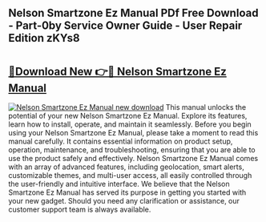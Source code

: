 ## Nelson Smartzone Ez Manual PDf Free Download - Part-0by Service Owner Guide - User Repair Edition zKYs8

# <h2><a href="http://bc87263.oget.top/?id=Nelson+Smartzone+Ez+Manual">🔗Download New 👉🔴 Nelson Smartzone Ez Manual</a></h2>

[![Nelson Smartzone Ez Manual new download](https://i.imgur.com/5g1atiW.png)](http://bc87263.oget.top/?id=Nelson+Smartzone+Ez+Manual)
This manual unlocks the potential of your new Nelson Smartzone Ez Manual. Explore its features, learn how to install, operate, and maintain it seamlessly. Before you begin using your Nelson Smartzone Ez Manual, please take a moment to read this manual carefully. It contains essential information on product setup, operation, maintenance, and troubleshooting, ensuring that you are able to use the product safely and effectively. Nelson Smartzone Ez Manual comes with an array of advanced features, including geolocation, smart alerts, customizable themes, and multi-user access, all easily controlled through the user-friendly and intuitive interface. We believe that the Nelson Smartzone Ez Manual has served its purpose in getting you started with your new gadget. Should you need any clarification or assistance, our customer support team is always available.
